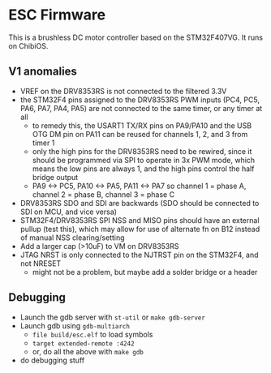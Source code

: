 ESC Firmware
=========

This is a brushless DC motor controller based on the STM32F407VG. It runs on ChibiOS.

V1 anomalies
-----
- VREF on the DRV8353RS is not connected to the filtered 3.3V
- the STM32F4 pins assigned to the DRV8353RS PWM inputs (PC4, PC5, PA6, PA7, PA4, PA5) are not connected to the same timer, or any timer at all
    - to remedy this, the USART1 TX/RX pins on PA9/PA10 and the USB OTG DM pin on PA11 can be reused for channels 1, 2, and 3 from timer 1
    - only the high pins for the DRV8353RS need to be rewired, since it should be programmed via SPI to operate in 3x PWM mode, which means the low pins are always 1, and the high pins control the half bridge output
    - PA9 <-> PC5, PA10 <-> PA5, PA11 <-> PA7 so channel 1 = phase A, channel 2 = phase B, channel 3 = phase C
- DRV8353RS SDO and SDI are backwards (SDO should be connected to SDI on MCU, and vice versa)
- STM32F4/DRV8353RS SPI NSS and MISO pins should have an external pullup (test this), which may allow for use of alternate fn on B12 instead of manual NSS clearing/setting
- Add a larger cap (>10uF) to VM on DRV8353RS
- JTAG NRST is only connected to the NJTRST pin on the STM32F4, and not NRESET
    - might not be a problem, but maybe add a solder bridge or a header

Debugging
-----
- Launch the gdb server with `st-util` or `make gdb-server`
- Launch gdb using `gdb-multiarch`
    - `file build/esc.elf` to load symbols
    - `target extended-remote :4242`
    - or, do all the above with `make gdb`
- do debugging stuff
